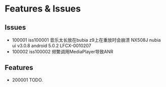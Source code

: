 Features & Issues
==========================



Issues
-----------------------
- 100001 
        iss100001
        音乐太长放在bubia z9上在重放时会崩溃
        NX508J
        nubia ui v3.0.8
        android 5.0.2
        LFCX-0010207
- 100002 
        iss100002
        频繁调用MediaPlayer导致ANR


Features
-----------------------
- 200001 
        TODO.